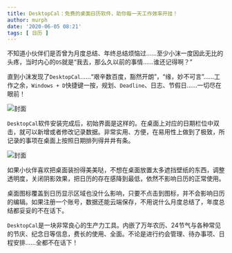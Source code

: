 ```yaml
---
title: DesktopCal：免费的桌面日历软件，助你每一天工作效率开挂！
author: murph
date: '2020-06-05 08:21'
tags: [ 日历 ]
---
```


不知道小伙伴们是否曾为月度总结、年终总结烦恼过……至少小沫一度因此无比的头疼，当时内心的`OS`就是“我去，那么久以前的事情……谁还记得啊？”

直到小沫发现了`DesktopCal`……“艰辛数百度，豁然开朗”，“缘，妙不可言”……工作之余，`Windows + D`快捷键一按，规划、`Deadline`、日志、节假日……一切尽在眼前！

<!-- more -->

![封面](/image/assets/desktopcal/desktopcal-screenshot-1.png)

`DesktopCal`软件安装完成后，初始界面是这样的。在桌面上对应的日期栏位中双击，就可以新增或者修改记录数据。非常实用、方便，在易用性上做到了极致，所记录的事项在桌面上按照日期排列得井井有条。

![封面](/image/assets/desktopcal/desktopcal-screenshot-2.png)


如果小伙伴喜欢把桌面装扮得美美哒，不想在桌面放置太多遮挡壁纸的东西，调整透明度，关闭阴影效果，把日历的存在感降到最低，依然不影响日历的正常使用。

桌面图标覆盖到日历显示区域也没什么影响，只要不点击到图标，并不会影响日历的编辑。如果注册一个账号，数据还能云端保存，不用说什么月度总结了，年度总结都妥妥的不在话下。

`DesktopCal`是一块非常良心的生产力工具。内嵌了万年农历、24节气与各种常见的节庆、纪念日等信息，费长的使用、全面。不论是进行约会管理、待办事项、日程安排……全都不在话下！
